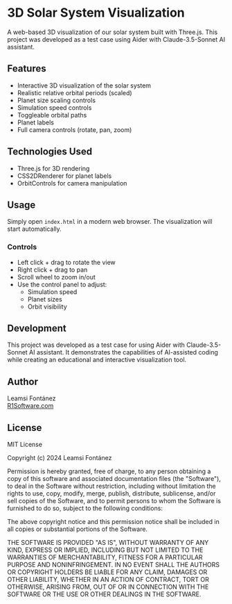 # 3D Solar System Visualization

A web-based 3D visualization of our solar system built with Three.js. This project was developed as a test case using Aider with Claude-3.5-Sonnet AI assistant.

## Features

- Interactive 3D visualization of the solar system
- Realistic relative orbital periods (scaled)
- Planet size scaling controls
- Simulation speed controls
- Toggleable orbital paths
- Planet labels
- Full camera controls (rotate, pan, zoom)

## Technologies Used

- Three.js for 3D rendering
- CSS2DRenderer for planet labels
- OrbitControls for camera manipulation

## Usage

Simply open `index.html` in a modern web browser. The visualization will start automatically.

### Controls

- Left click + drag to rotate the view
- Right click + drag to pan
- Scroll wheel to zoom in/out
- Use the control panel to adjust:
  - Simulation speed
  - Planet sizes
  - Orbit visibility

## Development

This project was developed as a test case for using Aider with Claude-3.5-Sonnet AI assistant. It demonstrates the capabilities of AI-assisted coding while creating an educational and interactive visualization tool.

## Author

Leamsi Fontánez  
[R1Software.com](https://R1Software.com)

## License

MIT License

Copyright (c) 2024 Leamsi Fontánez

Permission is hereby granted, free of charge, to any person obtaining a copy
of this software and associated documentation files (the "Software"), to deal
in the Software without restriction, including without limitation the rights
to use, copy, modify, merge, publish, distribute, sublicense, and/or sell
copies of the Software, and to permit persons to whom the Software is
furnished to do so, subject to the following conditions:

The above copyright notice and this permission notice shall be included in all
copies or substantial portions of the Software.

THE SOFTWARE IS PROVIDED "AS IS", WITHOUT WARRANTY OF ANY KIND, EXPRESS OR
IMPLIED, INCLUDING BUT NOT LIMITED TO THE WARRANTIES OF MERCHANTABILITY,
FITNESS FOR A PARTICULAR PURPOSE AND NONINFRINGEMENT. IN NO EVENT SHALL THE
AUTHORS OR COPYRIGHT HOLDERS BE LIABLE FOR ANY CLAIM, DAMAGES OR OTHER
LIABILITY, WHETHER IN AN ACTION OF CONTRACT, TORT OR OTHERWISE, ARISING FROM,
OUT OF OR IN CONNECTION WITH THE SOFTWARE OR THE USE OR OTHER DEALINGS IN THE
SOFTWARE.
